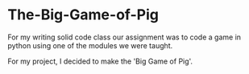 # The-Big-Game-of-Pig

For my writing solid code class our assignment was to code a game in python using one of the modules we were taught.

For my project, I decided to make the 'Big Game of Pig'.
